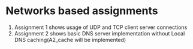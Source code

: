 # Networks based assignments
1. Assignment 1 shows usage of UDP and TCP client server connections
2. Assignment 2 shows basic DNS server implementation without Local DNS caching(A2_cache will be implemented)